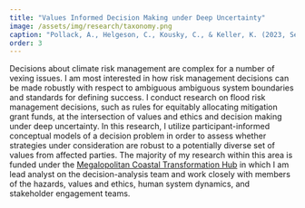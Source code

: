 ```yaml
---
title: "Values Informed Decision Making under Deep Uncertainty"
image: /assets/img/research/taxonomy.png
caption: "Pollack, A., Helgeson, C., Kousky, C., & Keller, K. (2023, September). Transparency on underlying values is needed for useful equity measurements. OSF Preprints. DOI: https://doi.org/10.31219/osf.io/kvyxr."
order: 3
---
```


Decisions about climate risk management are complex for a number of vexing issues. I am most interested in how risk management decisions can be made robustly with respect to ambiguous ambiguous system boundaries and standards for defining success. I conduct research on flood risk management decisions, such as rules for equitably allocating mitigation grant funds, at the intersection of values and ethics and decision making under deep uncertainty. In this research, I utilize participant-informed conceptual models of a decision problem in order to assess whether strategies under consideration are robust to a potentially diverse set of values from affected parties. The majority of my research within this area is funded under the [Megalopolitan Coastal Transformation Hub](https://coastalhub.org/focus-areas/) in which I am lead analyst on the decision-analysis team and work closely with members of the hazards, values and ethics, human system dynamics, and stakeholder engagement teams. 